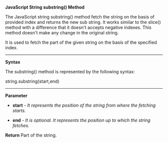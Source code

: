 **JavaScript String substring() Method**

The JavaScript string substring() method fetch the string on the basis of provided index and returns the new sub string. It works similar to the slice() method with a difference that it doesn't accepts negative indexes. This method doesn't make any change in the original string.

It is used to fetch the part of the given string on the basis of the specified index.

-------------------------

**Syntax**

The substring() method is represented by the following syntax:

string.substring(start,end)  

----------------------

**Parameter**
- **start** - _It represents the position of the string from where the fetching starts._

- **end** - _It is optional. It represents the position up to which the string fetches._

**Return**
Part of the string.